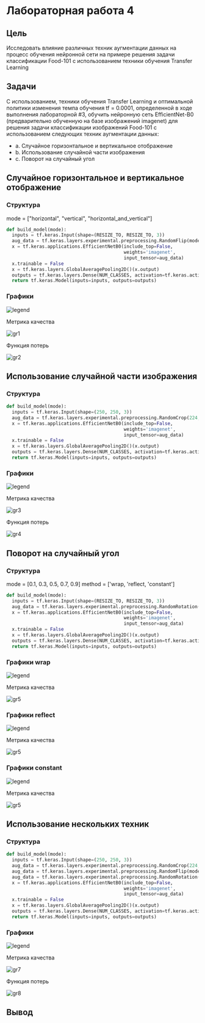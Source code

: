 # Лабораторная работа 4 

## Цель 
Исследовать влияние различных техник аугментации данных на процесс обучения нейронной
сети на примере решения задачи классификации Food-101 с использованием техники обучения
Transfer Learning

## Задачи

С использованием, техники обучения Transfer Learning  и оптимальной политики изменения
темпа обучения tf = 0.0001, определенной в ходе выполнения лабораторной #3,
обучить нейронную сеть EfficientNet-B0 (предварительно обученную на базе изображений
imagenet) для решения задачи классификации изображений Food-101 с
использованием следующих техник аугментации данных:
+ a. Случайное горизонтальное и вертикальное отображение
+ b. Использование случайной части изображения
+ c. Поворот на случайный угол

## Случайное горизонтальное и вертикальное отображение

### Структура 
mode = ["horizontal", "vertical", "horizontal_and_vertical"]
```python
def build_model(mode):
  inputs = tf.keras.Input(shape=(RESIZE_TO, RESIZE_TO, 3))
  aug_data = tf.keras.layers.experimental.preprocessing.RandomFlip(mode=mode)(inputs)
  x = tf.keras.applications.EfficientNetB0(include_top=False,
                                           weights='imagenet',
                                           input_tensor=aug_data)
  x.trainable = False
  x = tf.keras.layers.GlobalAveragePooling2D()(x.output)
  outputs = tf.keras.layers.Dense(NUM_CLASSES, activation=tf.keras.activations.softmax)(x)
  return tf.keras.Model(inputs=inputs, outputs=outputs)
```

### Графики

![legend](https://github.com/TexnoBY/CNN-food-101/blob/lab4/graphs/flip/flip.jpg)

Метрика качества

![gr1](https://github.com/TexnoBY/CNN-food-101/blob/lab4/graphs/flip/epoch_categorical_accuracy_flip.svg)


Функция потерь

![gr2](https://github.com/TexnoBY/CNN-food-101/blob/lab4/graphs/flip/epoch_loss_flip.svg)


## Использование случайной части изображения

### Структура 

```python
def build_model(mode):
  inputs = tf.keras.Input(shape=(250, 250, 3))
  aug_data = tf.keras.layers.experimental.preprocessing.RandomCrop(224, 224)(inputs)
  x = tf.keras.applications.EfficientNetB0(include_top=False,
                                           weights='imagenet',
                                           input_tensor=aug_data)
  x.trainable = False
  x = tf.keras.layers.GlobalAveragePooling2D()(x.output)
  outputs = tf.keras.layers.Dense(NUM_CLASSES, activation=tf.keras.activations.softmax)(x)
  return tf.keras.Model(inputs=inputs, outputs=outputs)
```

### Графики

![legend](https://github.com/TexnoBY/CNN-food-101/blob/lab4/graphs/crop/crop.jpg)

Метрика качества

![gr3](https://github.com/TexnoBY/CNN-food-101/blob/lab4/graphs/crop/epoch_categorical_accuracy_crop.svg)


Функция потерь

![gr4](https://github.com/TexnoBY/CNN-food-101/blob/lab4/graphs/crop/epoch_loss_crop.svg)

## Поворот на случайный угол

### Структура 
mode = [0.1, 0.3, 0.5, 0.7, 0.9]
method = ['wrap, 'reflect, 'constant']
```python
def build_model(mode):
  inputs = tf.keras.Input(shape=(RESIZE_TO, RESIZE_TO, 3))
  aug_data = tf.keras.layers.experimental.preprocessing.RandomRotation(mode, fill_mode='constant', fill_value=255)(inputs)
  x = tf.keras.applications.EfficientNetB0(include_top=False,
                                           weights='imagenet',
                                           input_tensor=aug_data)
  x.trainable = False
  x = tf.keras.layers.GlobalAveragePooling2D()(x.output)
  outputs = tf.keras.layers.Dense(NUM_CLASSES, activation=tf.keras.activations.softmax)(x)
  return tf.keras.Model(inputs=inputs, outputs=outputs)
```

### Графики wrap

![legend](https://github.com/TexnoBY/CNN-food-101/blob/lab4/graphs/rotate/wrap/wrap.jpg)

Метрика качества

![gr5](https://github.com/TexnoBY/CNN-food-101/blob/lab4/graphs/rotate/wrap/epoch_categorical_accuracy_wrap.svg)

### Графики reflect

![legend](https://github.com/TexnoBY/CNN-food-101/blob/lab4/graphs/rotate/reflect/reflect.jpg)

Метрика качества

![gr5](https://github.com/TexnoBY/CNN-food-101/blob/lab4/graphs/rotate/reflect/epoch_categorical_accuracy_reflect.svg)

### Графики constant

![legend](https://github.com/TexnoBY/CNN-food-101/blob/lab4/graphs/rotate/constant/constant.jpg)

Метрика качества

![gr5](https://github.com/TexnoBY/CNN-food-101/blob/lab4/graphs/rotate/constant/epoch_categorical_accuracy_constant.svg)




## Использование нескольких техник

### Структура 

```python
def build_model(mode):
  inputs = tf.keras.Input(shape=(250, 250, 3))
  aug_data = tf.keras.layers.experimental.preprocessing.RandomCrop(224, 224)(inputs)
  aug_data = tf.keras.layers.experimental.preprocessing.RandomFlip(mode="horizontal")(aug_data)
  aug_data = tf.keras.layers.experimental.preprocessing.RandomRotation(0.1, fill_mode='reflect')(aug_data)
  x = tf.keras.applications.EfficientNetB0(include_top=False,
                                           weights='imagenet',
                                           input_tensor=aug_data)
  x.trainable = False
  x = tf.keras.layers.GlobalAveragePooling2D()(x.output)
  outputs = tf.keras.layers.Dense(NUM_CLASSES, activation=tf.keras.activations.softmax)(x)
  return tf.keras.Model(inputs=inputs, outputs=outputs)
```

### Графики

![legend](https://user-images.githubusercontent.com/80068414/110239448-f25d1180-7f57-11eb-89d3-f19ba3d1d67a.png)

Метрика качества

![gr7](https://github.com/TexnoBY/CNN-food-101/blob/lab4/graphs/all/epoch_categorical_accuracy%20(2).svg)


Функция потерь

![gr8](https://github.com/TexnoBY/CNN-food-101/blob/lab4/graphs/all/epoch_loss%20(1).svg)



## Вывод

